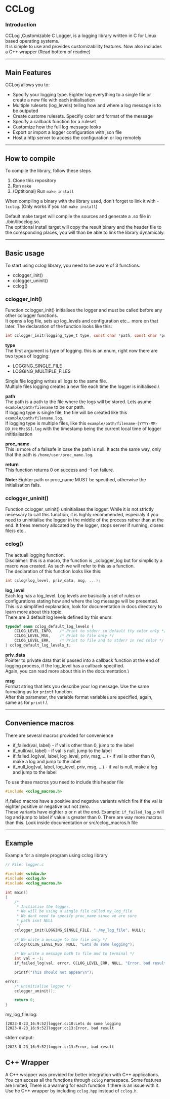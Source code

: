 # CCLog
### Introduction
CCLog ,Customizable C Logger, is a logging library written in C for Linux based operating systems.\
It is simple to use and provides customizability features. Now also includes a C++ wrapper (Read bottom of readme)
***
## Main Features
CCLog allows you to:
* Specify your logging type. Eighter log everything to a single file or create a new file with each initialisation
* Multiple rulesets (log_levels) telling how and where a log message is to be outputed
* Create custome rulesets. Specifiy color and format of the message
* Specify a callback function for a ruleset
* Customize how the full log message looks
* Export or import a logger configuration with json file
* Host a http server to access the configuration or log remotely
***
## How to compile
To compile the library, follow these steps
1. Clone this repository
2. Run `make`
3. (Optitional) Run `make install`

When compiling a binary with the library used, don't forget to link it with `-lcclog`. (Only works if you ran `make install`)

Default make target will compile the sources and generate a .so file in ./bin/libcclog.so.\
The optitional install target will copy the result binary and the header file to the coresponding places, you will than be able to link the library dynamicaly.
***
## Basic usage

To start using cclog library, you need to be aware of 3 functions.
* cclogger_init()
* cclogger_uninit()
* cclog()

### cclogger_init()
Function cclogger_init() initialises the logger and must be called before any other cclogger functions.\
It opens a log file, sets up log_levels and configuration etc... more on that later. The declaration of the function looks like this:
```c
int cclogger_init(logging_type_t type, const char *path, const char *proc_name);
```
**type**\
The first argument is type of logging. this is an enum, right now there are two types of logging:
* LOGGING_SINGLE_FILE
* LOGGING_MULTIPLE_FILES

Single file logging writes all logs to the same file.\
Multiple files logging creates a new file each time the logger is initialised.\

**path**\
The path is a path to the file where the logs will be stored. Lets asume `example/path/filename` to be our path.\
If logging type is single file, the file will be created like this `example/path/filename.log`.\
If logging type is multiple files, like this `example/path/filename-[YYYY-MM-DD_HH:MM:SS].log` with the timestamp being the current local time of logger inititialisation

**proc_name**\
This is more of a failsafe in case the path is null. It acts the same way, only that the path is `/home/user/proc_name.log`.

**return**\
This function returns 0 on success and -1 on failure.

**Note:** Eighter path or proc_name MUST be specified, otherwise the initialisation fails.



### cclogger_uninit()
Function cclogger_uninit() uninitialises the logger. While it is not strictly necessary to call this function, it is highly recommended, especialy if you need to uninitialise the logger in the middle of the process rather than at the end.
It frees memory allocated by the logger, stops server if running, closes file/s etc..

### cclog()
The actuall logging function.\
Disclaimer: this is a macro, the function is \_cclogger\_log but for simplicity a macro was created. As such we will refer to this as a function.\
The declaration of this function looks like this:
```c
int cclog(log_level, priv_data, msg, ...);
```
**log_level**\
Each log has a log_level. Log levels are basically a set of rules or configurations stating how and where the log message will be presented.\
This is a simplified explanation, look for documentation in docs directory to learn more about this topic.\
There are 3 default log levels defined by this enum:
```c
typedef enum cclog_default_log_levels {
    CCLOG_LEVEL_INFO,   /* Print to stderr in default tty color only */
    CCLOG_LEVEL_MSG,    /* Print to file only */
    CCLOG_LEVEL_ERR,    /* Print to file and to stderr in red color */
} cclog_default_log_levels_t;
```
**priv_data**\
Pointer to private data that is passed into a callback function at the end of logging process, if the log_level has a callback specified.\
Again, you can read more about this in the documentation.\

**msg**\
Format string that lets you describe your log message. Use the same formating as for `printf` function.\
After this parameter, the variable format variables are specified, again, same as for `printf`.\
***
## Convenience macros
There are several macros provided for convenience
* if_failed(val, label) - if val is other than 0, jump to the label
* if_null(val, label) - if val is null, jump to the label
* if_failed_log(val, label, log_level, priv, msg, ...) - if val is other than 0, make a log and jump to the label
* if_null_log(val, label, log_level, priv, msg, ...) - if val is null, make a log and jump to the label

To use these macros you need to include this header file
```c
#include <cclog_macros.h>
```

if_failed macros have a positive and negative variants which fire if the val is eighter positive or negative but not zero.\
These variants have eighter p or n at the end. Example: `if_failed_log_p` will log and jump to label if value is greater than 0.
There are way more macros than this. Look inside documentation or src/cclog_macros.h file
***
## Example
Example for a simple program using cclog library
```c
// File: logger.c

#include <stdio.h>
#include <cclog.h>
#include <cclog_macros.h>

int main()
{
    /* 
     * Initialise the logger.
     * We will be using a single file called my_log_file
     * We dont need to specify proc_name since we are sure
     * path isnt NULL
     */
    cclogger_init(LOGGING_SINGLE_FILE, "./my_log_file", NULL);
	
    /* We write a message to the file only */
    cclog(CCLOG_LEVEL_MSG, NULL, "Lets do some logging");
	
    /* We write a message both to file and to terminal */
    int val = -1;
    if_failed_log(val, error, CCLOG_LEVEL_ERR, NULL, "Error, bad result");

    printf("This should not appear\n");

error:
    /* Uninitialise logger */
    cclogger_uninit();

    return 0;
}
```
my_log_file.log:
```
[2023-8-23_16:9:52]logger.c:10:Lets do some logging
[2023-8-23_16:9:52]logger.c:13:Error, bad result
```
stderr output:
```
[2023-8-23_16:9:52]logger.c:13:Error, bad result
```

## C++ Wrapper
A C++ wrapper was provided for better integration with C++ applications.
You can access all the functions through `cclog` namespace.
Some features are limited, 
There is a warning for each function if there is an issue with it.
Use he C++ wrapper by including `cclog.hpp` instead of `cclog.h`.

